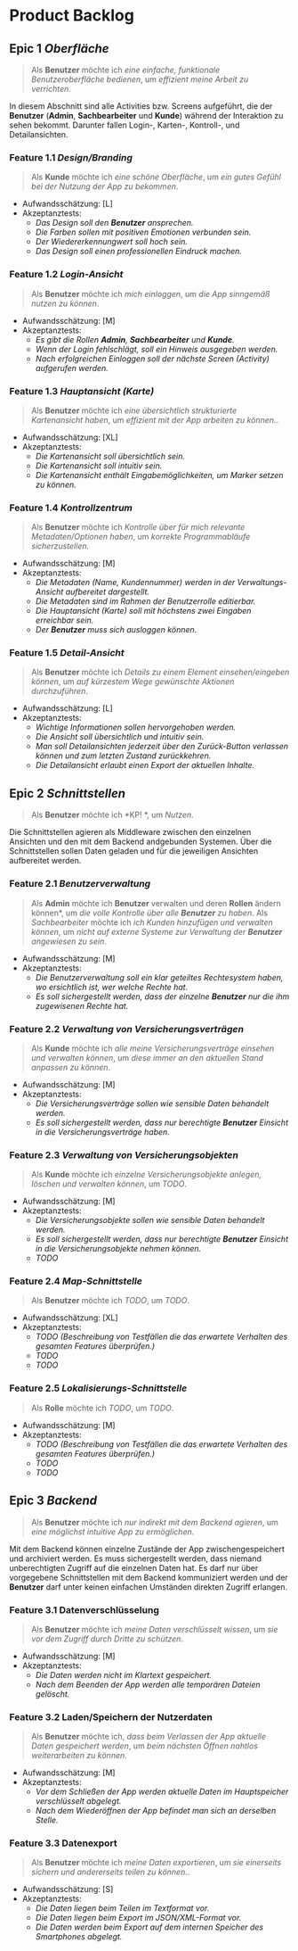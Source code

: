 # Product Backlog

## Epic 1 *Oberfläche*

> Als **Benutzer** möchte ich *eine einfache, funktionale Benutzeroberfläche bedienen*, um *effizient meine Arbeit zu verrichten*.

In diesem Abschnitt sind alle Activities bzw. Screens aufgeführt,
die der **Benutzer** (**Admin**, **Sachbearbeiter** und **Kunde**) während der Interaktion zu sehen bekommt. Darunter fallen Login-, Karten-, Kontroll-, und Detailansichten.

### Feature 1.1 *Design/Branding*

> Als **Kunde** möchte ich *eine schöne Oberfläche*, um *ein gutes Gefühl bei der Nutzung der App zu bekommen*.

- Aufwandsschätzung: [L]
- Akzeptanztests:
    - *Das Design soll den **Benutzer** ansprechen.*
    - *Die Farben sollen mit positiven Emotionen verbunden sein.*
    - *Der Wiedererkennungwert soll hoch sein.*
    - *Das Design soll einen professionellen Eindruck machen.*
    
### Feature 1.2 *Login-Ansicht*

> Als **Benutzer** möchte ich *mich einloggen*, um *die App sinngemäß nutzen zu können*.

- Aufwandsschätzung: [M]
- Akzeptanztests:
    - *Es gibt die Rollen **Admin**, **Sachbearbeiter** und **Kunde**.*
    - *Wenn der Login fehlschlägt, soll ein Hinweis ausgegeben werden.*
    - *Nach erfolgreichen Einloggen soll der nächste Screen (Activity) aufgerufen werden.*

### Feature 1.3 *Hauptansicht (Karte)*

> Als **Benutzer** möchte ich *eine übersichtlich strukturierte Kartenansicht haben*, um *effizient mit der App arbeiten zu können.*.

- Aufwandsschätzung: [XL]
- Akzeptanztests:
    - *Die Kartenansicht soll übersichtlich sein.*
    - *Die Kartenansicht soll intuitiv sein.*
    - *Die Kartenansicht enthält Eingabemöglichkeiten, um Marker setzen zu können.*

### Feature 1.4 *Kontrollzentrum*

> Als **Benutzer** möchte ich *Kontrolle über für mich relevante Metadaten/Optionen haben*, um *korrekte Programmabläufe sicherzustellen.*
- Aufwandsschätzung: [M]
- Akzeptanztests:
    - *Die Metadaten (Name, Kundennummer) werden in der Verwaltungs-Ansicht aufbereitet dargestellt.*
    - *Die Metadaten sind im Rahmen der Benutzerrolle editierbar.*
    - *Die Hauptansicht (Karte) soll mit höchstens zwei Eingaben erreichbar sein.*
    - *Der **Benutzer** muss sich ausloggen können.*

### Feature 1.5 *Detail-Ansicht*

> Als **Benutzer** möchte ich *Details zu einem Element einsehen/eingeben können*, um *auf kürzestem Wege gewünschte Aktionen durchzuführen*.

- Aufwandsschätzung: [L]
- Akzeptanztests:
    - *Wichtige Informationen sollen hervorgehoben werden.*
    - *Die Ansicht soll übersichtlich und intuitiv sein.*
    - *Man soll Detailansichten jederzeit über den Zurück-Button verlassen können und zum letzten Zustand zurückkehren.*
    - *Die Detailansicht erlaubt einen Export der aktuellen Inhalte.*
    
## Epic 2 *Schnittstellen*

> Als **Benutzer** möchte ich *KP! *, um *Nutzen*.

Die Schnittstellen agieren als Middleware zwischen den einzelnen Ansichten und den mit dem Backend andgebunden Systemen. Über die Schnittstellen sollen Daten geladen und für die jeweiligen Ansichten aufbereitet werden.


### Feature 2.1 *Benutzerverwaltung*

> Als **Admin** möchte ich **Benutzer** verwalten und deren **Rollen** ändern können*, um *die volle Kontrolle über alle **Benutzer** zu haben*.
> Als *Sachbearbeiter* möchte ich *ich Kunden hinzufügen und verwalten können*, um *nicht auf externe Systeme zur Verwaltung der **Benutzer** angewiesen zu sein*.

- Aufwandsschätzung: [M]
- Akzeptanztests:
    - *Die Benutzerverwaltung soll ein klar geteiltes Rechtesystem haben, wo ersichtlich ist, wer welche Rechte hat.*
    - *Es soll sichergestellt werden, dass der einzelne **Benutzer** nur die ihm zugewisenen Rechte hat.*

### Feature 2.2 *Verwaltung von Versicherungsverträgen*

> Als **Kunde** möchte ich *alle meine Versicherungsverträge einsehen und verwalten können*, um *diese immer an den aktuellen Stand anpassen zu können*.

- Aufwandsschätzung: [M]
- Akzeptanztests:
    - *Die Versicherungsverträge sollen wie sensible Daten behandelt werden.*
    - *Es soll sichergestellt werden, dass nur berechtigte **Benutzer** Einsicht in die Versicherungsverträge haben.*

### Feature 2.3 *Verwaltung von Versicherungsobjekten*

> Als **Kunde** möchte ich *einzelne Versicherungsobjekte anlegen, löschen und verwalten können*, um *TODO*.

- Aufwandsschätzung: [M]
- Akzeptanztests:
    - *Die Versicherungsobjekte sollen wie sensible Daten behandelt werden.*
    - *Es soll sichergestellt werden, dass nur berechtigte **Benutzer** Einsicht in die Versicherungsobjekte nehmen können.*
    - *TODO*

### Feature 2.4 *Map-Schnittstelle*

> Als **Benutzer** möchte ich *TODO*, um *TODO*.

- Aufwandsschätzung: [XL]
- Akzeptanztests:
    - *TODO (Beschreibung von Testfällen die das erwartete Verhalten des gesamten Features überprüfen.)*
    - *TODO*
    - *TODO*

### Feature 2.5 *Lokalisierungs-Schnittstelle*

> Als **Rolle** möchte ich *TODO*, um *TODO*.

- Aufwandsschätzung: [M]
- Akzeptanztests:
    - *TODO (Beschreibung von Testfällen die das erwartete Verhalten des gesamten Features überprüfen.)*
    - *TODO*
    - *TODO*


## Epic 3 *Backend*

> Als **Benutzer** möchte ich *nur indirekt mit dem Backend agieren*, um *eine möglichst intuitive App zu ermöglichen*.

Mit dem Backend können einzelne Zustände der App zwischengespeichert und archiviert werden. Es muss sichergestellt werden, dass niemand unberechtigten Zugriff auf die einzelnen Daten hat. Es darf nur über vorgegebene Schnittstellen mit dem Backend kommuniziert werden und der **Benutzer** darf unter keinen einfachen Umständen direkten Zugriff erlangen. 

### Feature 3.1 Datenverschlüsselung

> Als **Benutzer** möchte ich *meine Daten verschlüsselt wissen*, um *sie vor dem Zugriff durch Dritte zu schützen*.

- Aufwandsschätzung: [M]
- Akzeptanztests:
    - *Die Daten werden nicht im Klartext gespeichert.*
    - *Nach dem Beenden der App werden alle temporären Dateien gelöscht.*
    
### Feature 3.2 Laden/Speichern der Nutzerdaten

> Als **Benutzer** möchte ich, *dass beim Verlassen der App aktuelle Daten gespeichert werden*, um *beim nächsten Öffnen nahtlos weiterarbeiten zu können*.

- Aufwandsschätzung: [M]
- Akzeptanztests:
    - *Vor dem Schließen der App werden aktuelle Daten im Hauptspeicher verschlüsselt abgelegt.*
    - *Nach dem Wiederöffnen der App befindet man sich an derselben Stelle.*
    
### Feature 3.3 Datenexport

> Als **Benutzer** möchte ich *meine Daten exportieren*, um *sie einerseits sichern und andererseits teilen zu können.*.

- Aufwandsschätzung: [S]
- Akzeptanztests:
    - *Die Daten liegen beim Teilen im Textformat vor.*
    - *Die Daten liegen beim Export im JSON/XML-Format vor.*
    - *Die Daten werden beim Export auf dem internen Speicher des Smartphones abgelegt.*